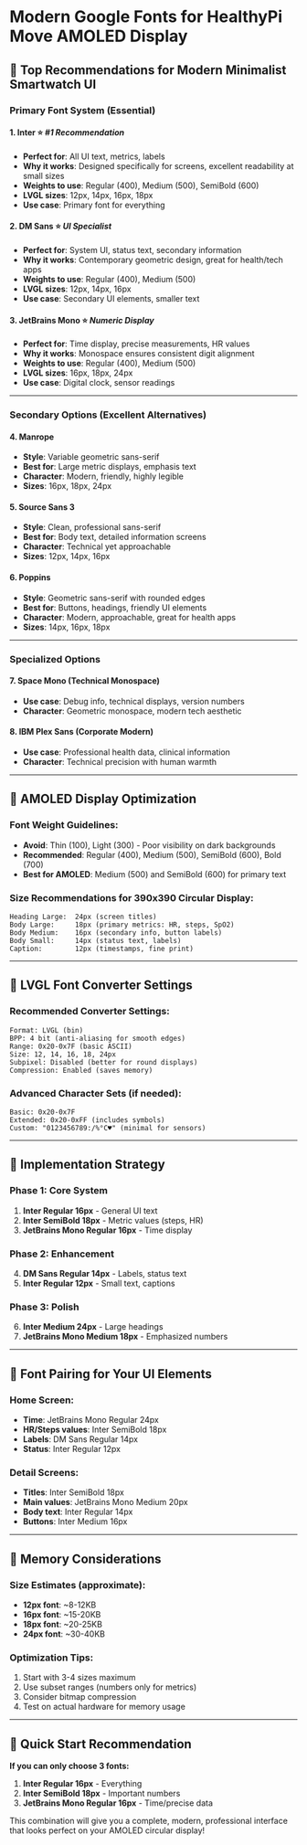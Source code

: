 # Modern Google Fonts for HealthyPi Move AMOLED Display

## 🎯 Top Recommendations for Modern Minimalist Smartwatch UI

### **Primary Font System (Essential)**

#### 1. **Inter** ⭐ *#1 Recommendation*
- **Perfect for**: All UI text, metrics, labels
- **Why it works**: Designed specifically for screens, excellent readability at small sizes
- **Weights to use**: Regular (400), Medium (500), SemiBold (600)
- **LVGL sizes**: 12px, 14px, 16px, 18px
- **Use case**: Primary font for everything

#### 2. **DM Sans** ⭐ *UI Specialist*  
- **Perfect for**: System UI, status text, secondary information
- **Why it works**: Contemporary geometric design, great for health/tech apps
- **Weights to use**: Regular (400), Medium (500)
- **LVGL sizes**: 12px, 14px, 16px
- **Use case**: Secondary UI elements, smaller text

#### 3. **JetBrains Mono** ⭐ *Numeric Display*
- **Perfect for**: Time display, precise measurements, HR values
- **Why it works**: Monospace ensures consistent digit alignment
- **Weights to use**: Regular (400), Medium (500)
- **LVGL sizes**: 16px, 18px, 24px
- **Use case**: Digital clock, sensor readings

---

### **Secondary Options (Excellent Alternatives)**

#### 4. **Manrope**
- **Style**: Variable geometric sans-serif
- **Best for**: Large metric displays, emphasis text
- **Character**: Modern, friendly, highly legible
- **Sizes**: 16px, 18px, 24px

#### 5. **Source Sans 3** 
- **Style**: Clean, professional sans-serif
- **Best for**: Body text, detailed information screens
- **Character**: Technical yet approachable
- **Sizes**: 12px, 14px, 16px

#### 6. **Poppins**
- **Style**: Geometric sans-serif with rounded edges
- **Best for**: Buttons, headings, friendly UI elements
- **Character**: Modern, approachable, great for health apps
- **Sizes**: 14px, 16px, 18px

---

### **Specialized Options**

#### 7. **Space Mono** (Technical Monospace)
- **Use case**: Debug info, technical displays, version numbers
- **Character**: Geometric monospace, modern tech aesthetic

#### 8. **IBM Plex Sans** (Corporate Modern)
- **Use case**: Professional health data, clinical information
- **Character**: Technical precision with human warmth

---

## 🎨 AMOLED Display Optimization

### **Font Weight Guidelines:**
- **Avoid**: Thin (100), Light (300) - Poor visibility on dark backgrounds
- **Recommended**: Regular (400), Medium (500), SemiBold (600), Bold (700)
- **Best for AMOLED**: Medium (500) and SemiBold (600) for primary text

### **Size Recommendations for 390x390 Circular Display:**
```
Heading Large:  24px (screen titles)
Body Large:     18px (primary metrics: HR, steps, SpO2)
Body Medium:    16px (secondary info, button labels)  
Body Small:     14px (status text, labels)
Caption:        12px (timestamps, fine print)
```

---

## 🔧 LVGL Font Converter Settings

### **Recommended Converter Settings:**
```
Format: LVGL (bin)
BPP: 4 bit (anti-aliasing for smooth edges)
Range: 0x20-0x7F (basic ASCII)
Size: 12, 14, 16, 18, 24px
Subpixel: Disabled (better for round displays)
Compression: Enabled (saves memory)
```

### **Advanced Character Sets (if needed):**
```
Basic: 0x20-0x7F
Extended: 0x20-0xFF (includes symbols)
Custom: "0123456789:/%°C♥" (minimal for sensors)
```

---

## 📱 Implementation Strategy

### **Phase 1: Core System**
1. **Inter Regular 16px** - General UI text
2. **Inter SemiBold 18px** - Metric values (steps, HR)
3. **JetBrains Mono Regular 16px** - Time display

### **Phase 2: Enhancement**
4. **DM Sans Regular 14px** - Labels, status text
5. **Inter Regular 12px** - Small text, captions

### **Phase 3: Polish**
6. **Inter Medium 24px** - Large headings
7. **JetBrains Mono Medium 18px** - Emphasized numbers

---

## 🎯 Font Pairing for Your UI Elements

### **Home Screen:**
- **Time**: JetBrains Mono Regular 24px
- **HR/Steps values**: Inter SemiBold 18px  
- **Labels**: DM Sans Regular 14px
- **Status**: Inter Regular 12px

### **Detail Screens:**
- **Titles**: Inter SemiBold 18px
- **Main values**: JetBrains Mono Medium 20px
- **Body text**: Inter Regular 14px
- **Buttons**: Inter Medium 16px

---

## 💾 Memory Considerations

### **Size Estimates (approximate):**
- **12px font**: ~8-12KB
- **16px font**: ~15-20KB  
- **18px font**: ~20-25KB
- **24px font**: ~30-40KB

### **Optimization Tips:**
1. Start with 3-4 sizes maximum
2. Use subset ranges (numbers only for metrics)
3. Consider bitmap compression
4. Test on actual hardware for memory usage

---

## 🚀 Quick Start Recommendation

**If you can only choose 3 fonts:**
1. **Inter Regular 16px** - Everything
2. **Inter SemiBold 18px** - Important numbers  
3. **JetBrains Mono Regular 16px** - Time/precise data

This combination will give you a complete, modern, professional interface that looks perfect on your AMOLED circular display!